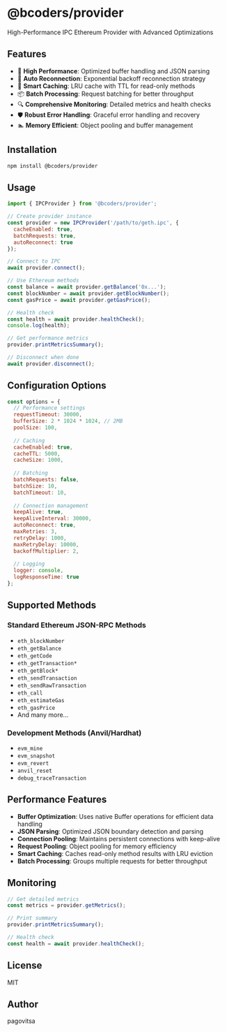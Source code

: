 # @bcoders/provider

High-Performance IPC Ethereum Provider with Advanced Optimizations

## Features

- 🚀 **High Performance**: Optimized buffer handling and JSON parsing
- 🔄 **Auto Reconnection**: Exponential backoff reconnection strategy
- 💾 **Smart Caching**: LRU cache with TTL for read-only methods
- 📦 **Batch Processing**: Request batching for better throughput
- 🔍 **Comprehensive Monitoring**: Detailed metrics and health checks
- 🛡️ **Robust Error Handling**: Graceful error handling and recovery
- 🏊 **Memory Efficient**: Object pooling and buffer management

## Installation

```bash
npm install @bcoders/provider
```

## Usage

```javascript
import { IPCProvider } from '@bcoders/provider';

// Create provider instance
const provider = new IPCProvider('/path/to/geth.ipc', {
  cacheEnabled: true,
  batchRequests: true,
  autoReconnect: true
});

// Connect to IPC
await provider.connect();

// Use Ethereum methods
const balance = await provider.getBalance('0x...');
const blockNumber = await provider.getBlockNumber();
const gasPrice = await provider.getGasPrice();

// Health check
const health = await provider.healthCheck();
console.log(health);

// Get performance metrics
provider.printMetricsSummary();

// Disconnect when done
await provider.disconnect();
```

## Configuration Options

```javascript
const options = {
  // Performance settings
  requestTimeout: 30000,
  bufferSize: 2 * 1024 * 1024, // 2MB
  poolSize: 100,
  
  // Caching
  cacheEnabled: true,
  cacheTTL: 5000,
  cacheSize: 1000,
  
  // Batching
  batchRequests: false,
  batchSize: 10,
  batchTimeout: 10,
  
  // Connection management
  keepAlive: true,
  keepAliveInterval: 30000,
  autoReconnect: true,
  maxRetries: 3,
  retryDelay: 1000,
  maxRetryDelay: 10000,
  backoffMultiplier: 2,
  
  // Logging
  logger: console,
  logResponseTime: true
};
```

## Supported Methods

### Standard Ethereum JSON-RPC Methods
- `eth_blockNumber`
- `eth_getBalance`
- `eth_getCode`
- `eth_getTransaction*`
- `eth_getBlock*`
- `eth_sendTransaction`
- `eth_sendRawTransaction`
- `eth_call`
- `eth_estimateGas`
- `eth_gasPrice`
- And many more...

### Development Methods (Anvil/Hardhat)
- `evm_mine`
- `evm_snapshot`
- `evm_revert`
- `anvil_reset`
- `debug_traceTransaction`

## Performance Features

- **Buffer Optimization**: Uses native Buffer operations for efficient data handling
- **JSON Parsing**: Optimized JSON boundary detection and parsing
- **Connection Pooling**: Maintains persistent connections with keep-alive
- **Request Pooling**: Object pooling for memory efficiency
- **Smart Caching**: Caches read-only method results with LRU eviction
- **Batch Processing**: Groups multiple requests for better throughput

## Monitoring

```javascript
// Get detailed metrics
const metrics = provider.getMetrics();

// Print summary
provider.printMetricsSummary();

// Health check
const health = await provider.healthCheck();
```

## License

MIT

## Author

pagovitsa
